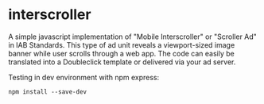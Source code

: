 # interscroller
A simple javascript implementation of "Mobile Interscroller" or "Scroller Ad" in IAB Standards.
This type of ad unit reveals a viewport-sized image banner while user scrolls through a web app.
The code can easily be translated into a Doubleclick template or delivered via your ad server.

Testing in dev environment with npm express:

`npm install --save-dev`

